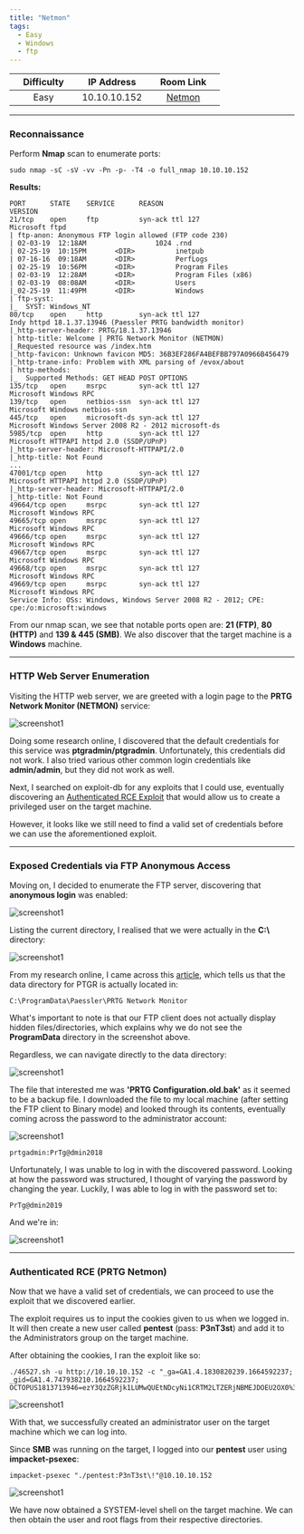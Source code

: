 ```yaml
---
title: "Netmon"
tags:
  - Easy
  - Windows
  - ftp
---
```


|  | Difficulty |  |  IP Address   |  | Room Link |  |
|:-| :--------: |--|:------------: |--| :--------:|--|
|  |  Easy |  | 10.10.10.152 |  | [Netmon](https://app.hackthebox.com/machines/netmon) |  |

---

### Reconnaissance
Perform **Nmap** scan to enumerate ports:

```shell
sudo nmap -sC -sV -vv -Pn -p- -T4 -o full_nmap 10.10.10.152
```

**Results:**

```
PORT      STATE    SERVICE      REASON                              VERSION
21/tcp    open     ftp          syn-ack ttl 127                     Microsoft ftpd
| ftp-anon: Anonymous FTP login allowed (FTP code 230)
| 02-03-19  12:18AM                 1024 .rnd
| 02-25-19  10:15PM       <DIR>          inetpub
| 07-16-16  09:18AM       <DIR>          PerfLogs
| 02-25-19  10:56PM       <DIR>          Program Files
| 02-03-19  12:28AM       <DIR>          Program Files (x86)
| 02-03-19  08:08AM       <DIR>          Users
|_02-25-19  11:49PM       <DIR>          Windows
| ftp-syst: 
|_  SYST: Windows_NT
80/tcp    open     http         syn-ack ttl 127                     Indy httpd 18.1.37.13946 (Paessler PRTG bandwidth monitor)
|_http-server-header: PRTG/18.1.37.13946
| http-title: Welcome | PRTG Network Monitor (NETMON)
|_Requested resource was /index.htm
|_http-favicon: Unknown favicon MD5: 36B3EF286FA4BEFBB797A0966B456479
|_http-trane-info: Problem with XML parsing of /evox/about
| http-methods: 
|_  Supported Methods: GET HEAD POST OPTIONS
135/tcp   open     msrpc        syn-ack ttl 127                     Microsoft Windows RPC
139/tcp   open     netbios-ssn  syn-ack ttl 127                     Microsoft Windows netbios-ssn
445/tcp   open     microsoft-ds syn-ack ttl 127                     Microsoft Windows Server 2008 R2 - 2012 microsoft-ds
5985/tcp  open     http         syn-ack ttl 127                     Microsoft HTTPAPI httpd 2.0 (SSDP/UPnP)
|_http-server-header: Microsoft-HTTPAPI/2.0
|_http-title: Not Found
...
47001/tcp open     http         syn-ack ttl 127                     Microsoft HTTPAPI httpd 2.0 (SSDP/UPnP)
|_http-server-header: Microsoft-HTTPAPI/2.0
|_http-title: Not Found
49664/tcp open     msrpc        syn-ack ttl 127                     Microsoft Windows RPC
49665/tcp open     msrpc        syn-ack ttl 127                     Microsoft Windows RPC
49666/tcp open     msrpc        syn-ack ttl 127                     Microsoft Windows RPC
49667/tcp open     msrpc        syn-ack ttl 127                     Microsoft Windows RPC
49668/tcp open     msrpc        syn-ack ttl 127                     Microsoft Windows RPC
49669/tcp open     msrpc        syn-ack ttl 127                     Microsoft Windows RPC
Service Info: OSs: Windows, Windows Server 2008 R2 - 2012; CPE: cpe:/o:microsoft:windows
```

From our nmap scan, we see that notable ports open are: **21 (FTP)**, **80 (HTTP)** and **139 & 445 (SMB)**. We also discover that the target machine is a **Windows** machine.

---
### HTTP Web Server Enumeration
Visiting the HTTP web server, we are greeted with a login page to the **PRTG Network Monitor (NETMON)** service: 

![screenshot1](../assets/images/Netmon/screenshot1.png)

Doing some research online, I discovered that the default credentials for this service was **ptgradmin/ptgradmin**. Unfortunately, this credentials did not work. I also tried various other common login credentials like **admin/admin**, but they did not work as well.

Next, I searched on exploit-db for any exploits that I could use, eventually discovering an [Authenticated RCE Exploit](https://www.exploit-db.com/exploits/46527) that would allow us to create a privileged user on the target machine. 

However, it looks like we still need to find a valid set of credentials before we can use the aforementioned exploit.

---
### Exposed Credentials via FTP Anonymous Access
Moving on, I decided to enumerate the FTP server, discovering that **anonymous login** was enabled: 

![screenshot1](../assets/images/Netmon/screenshot2.png)

Listing the current directory, I realised that we were actually in the **C:\\** directory:

![screenshot1](../assets/images/Netmon/screenshot3.png)

From my research online, I came across this [article](https://kb.paessler.com/en/topic/463-how-and-where-does-prtg-store-its-data), which tells us that the data directory for PTGR is actually located in:

```
C:\ProgramData\Paessler\PRTG Network Monitor
```

What's important to note is that our FTP client does not actually display hidden files/directories, which explains why we do not see the **ProgramData** directory in the screenshot above. 

Regardless, we can navigate directly to the data directory:

![screenshot1](../assets/images/Netmon/screenshot4.png)

The file that interested me was **'PRTG Configuration.old.bak'** as it seemed to be a backup file. I downloaded the file to my local machine (after setting the FTP client to Binary mode) and looked through its contents, eventually coming across the password to the administrator account:

![screenshot1](../assets/images/Netmon/screenshot5.png)

```
prtgadmin:PrTg@dmin2018
```

Unfortunately, I was unable to log in with the discovered password. Looking at how the password was structured, I thought of varying the password by changing the year. Luckily, I was able to log in with the password set to:

```
PrTg@dmin2019
```

And we're in:

![screenshot1](../assets/images/Netmon/screenshot6.png)

---
### Authenticated RCE (PRTG Netmon)
Now that we have a valid set of credentials, we can proceed to use the exploit that we discovered earlier.

The exploit requires us to input the cookies given to us when we logged in. It will then create a new user called **pentest** (pass: **P3nT3st**) and add it to the Administrators group on the target machine.

After obtaining the cookies, I ran the exploit like so:

```shell
./46527.sh -u http://10.10.10.152 -c "_ga=GA1.4.1830820239.1664592237; _gid=GA1.4.747938210.1664592237; OCTOPUS1813713946=ezY3QzZGRjk1LUMwQUEtNDcyNi1CRTM2LTZERjNBMEJDOEU2OX0%3D"
```

![screenshot1](../assets/images/Netmon/screenshot7.png)

With that, we successfully created an administrator user on the target machine which we can log into.

Since **SMB** was running on the target, I logged into our **pentest** user using **impacket-psexec**:

```
impacket-psexec "./pentest:P3nT3st\!"@10.10.10.152
```

![screenshot1](../assets/images/Netmon/screenshot8.png)

We have now obtained a SYSTEM-level shell on the target machine. We can then obtain the user and root flags from their respective directories.